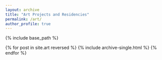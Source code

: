 ```yaml
---
layout: archive
title: "Art Projects and Residencies"
permalink: /art/
author_profile: true
---
```


{% include base_path %}

{% for post in site.art reversed %}
  {% include archive-single.html %}
{% endfor %}
